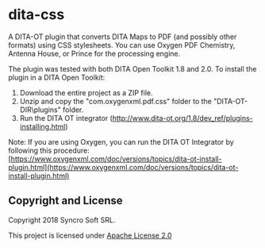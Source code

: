 dita-css
========

A DITA-OT plugin that converts DITA Maps to PDF (and possibly other formats) using CSS stylesheets.
You can use Oxygen PDF Chemistry, Antenna House, or Prince for the processing engine.

The plugin was tested with both DITA Open Toolkit 1.8 and 2.0. To install the plugin in a DITA Open Toolkit:

1. Download the entire project as a ZIP file. 
1. Unzip and copy the "com.oxygenxml.pdf.css" folder to the "DITA-OT-DIR\plugins" folder.
1. Run the DITA OT integrator (http://www.dita-ot.org/1.8/dev_ref/plugins-installing.html)

Note: If you are using Oxygen, you can run the DITA OT Integrator by following this procedure: 
[https://www.oxygenxml.com/doc/versions/topics/dita-ot-install-plugin.html](https://www.oxygenxml.com/doc/versions/topics/dita-ot-install-plugin.html)

Copyright and License
---------------------
Copyright 2018 Syncro Soft SRL.

This project is licensed under [Apache License 2.0](https://github.com/oxygenxml/dita-ot-css-pdf/blob/master/LICENSE)

